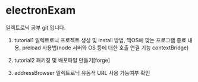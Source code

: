 # electronExam

일렉트로닉 공부 git 입니다.

1. tutorial1
   일렉트로닉 프로젝트 생성 및 install 방법, 맥OS에 맞는 프로그램 종료 내용, preload 사용법(node 서버와 OS 등에 대한 호출 연결 기능 contextBridge)

2. tutorial2
   패키징 및 배포파일 만들기[forge]

3. addressBrowser
   일렉트로닉 유동적 URL 사용 가능여부 확인
